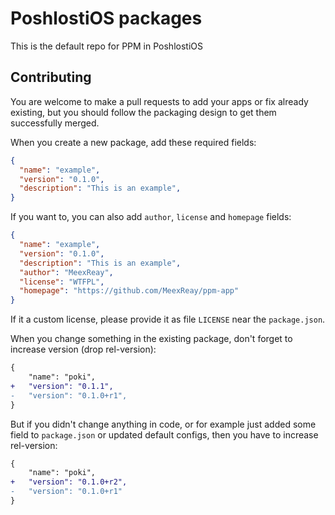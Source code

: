 # PoshlostiOS packages

This is the default repo for PPM in PoshlostiOS

## Contributing

You are welcome to make a pull requests to add your apps or fix already existing,
but you should follow the packaging design to get them successfully merged.

When you create a new package, add these required fields:

```json
{
  "name": "example",
  "version": "0.1.0",
  "description": "This is an example",
}
```

If you want to, you can also add `author`, `license` and `homepage` fields:

```json
{
  "name": "example",
  "version": "0.1.0",
  "description": "This is an example",
  "author": "MeexReay",
  "license": "WTFPL",
  "homepage": "https://github.com/MeexReay/ppm-app"
}
```

If it a custom license, please provide it as file `LICENSE` near the `package.json`.

When you change something in the existing package, don't forget to increase version (drop rel-version):

```diff
{
    "name": "poki",
+   "version": "0.1.1",
-   "version": "0.1.0+r1",
}
```

But if you didn't change anything in code, or for example just added some field
to `package.json` or updated default configs, then you have to increase rel-version:

```diff
{
    "name": "poki",
+   "version": "0.1.0+r2",
-   "version": "0.1.0+r1"
}
```

